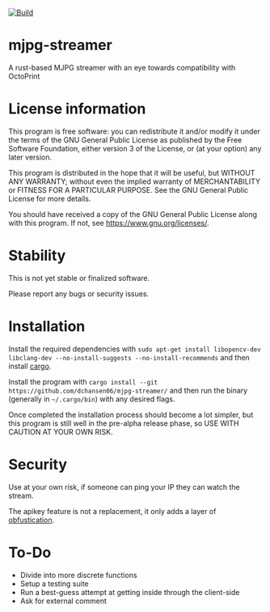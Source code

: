 [![Build](https://github.com/dchansen06/mjpg-streamer/actions/workflows/build.yml/badge.svg)](https://github.com/dchansen06/mjpg-streamer/actions/workflows/build.yml)
# mjpg-streamer
A rust-based MJPG streamer with an eye towards compatibility with OctoPrint

# License information
This program is free software: you can redistribute it and/or modify it under the terms of the GNU General Public License as published by the Free Software Foundation, either version 3 of the License, or (at your option) any later version.

This program is distributed in the hope that it will be useful, but WITHOUT ANY WARRANTY; without even the implied warranty of MERCHANTABILITY or FITNESS FOR A PARTICULAR PURPOSE. See the GNU General Public License for more details.

You should have received a copy of the GNU General Public License along with this program. If not, see <https://www.gnu.org/licenses/>.

# Stability
This is not yet stable or finalized software.

Please report any bugs or security issues.

# Installation
Install the required dependencies with ```sudo apt-get install libopencv-dev libclang-dev --no-install-suggests --no-install-recommends``` and then install [cargo](https://doc.rust-lang.org/cargo/getting-started/installation.html).

Install the program with ```cargo install --git https://github.com/dchansen06/mjpg-streamer/``` and then run the binary (generally in `~/.cargo/bin`) with any desired flags.

Once completed the installation process should become a lot simpler, but this program is still well in the pre-alpha release phase, so USE WITH CAUTION AT YOUR OWN RISK.

# Security
Use at your own risk, if someone can ping your IP they can watch the stream.

The apikey feature is not a replacement, it only adds a layer of [obfustication](https://en.wikipedia.org/wiki/Security_through_obscurity#Criticism).

# To-Do
* Divide into more discrete functions
* Setup a testing suite
* Run a best-guess attempt at getting inside through the client-side
* Ask for external comment
